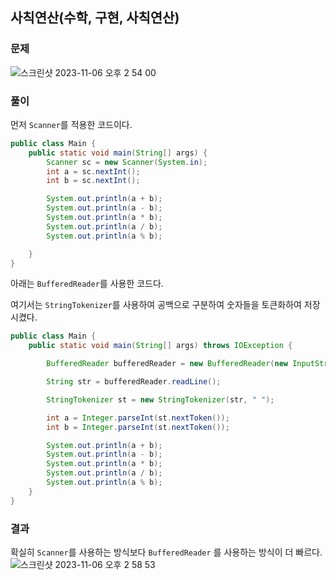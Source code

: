 ## 사칙연산(수학, 구현, 사칙연산)

### 문제

![스크린샷 2023-11-06 오후 2 54 00](https://github.com/Heo-y-y/development-blog/assets/112863029/04d7ddd9-e600-4aea-a223-555e11d01187)

### 풀이

먼저 `Scanner`를 적용한 코드이다.

```java
public class Main {
    public static void main(String[] args) {
        Scanner sc = new Scanner(System.in);
        int a = sc.nextInt();
        int b = sc.nextInt();

        System.out.println(a + b);
        System.out.println(a - b);
        System.out.println(a * b);
        System.out.println(a / b);
        System.out.println(a % b);

    }
}
```

아래는 `BufferedReader`를 사용한 코드다.

여기서는 `StringTokenizer`를 사용하여 공백으로 구분하여 숫자들을 토큰화하여 저장시켰다. 

```java
public class Main {
    public static void main(String[] args) throws IOException {

        BufferedReader bufferedReader = new BufferedReader(new InputStreamReader(System.in));

        String str = bufferedReader.readLine();

        StringTokenizer st = new StringTokenizer(str, " ");

        int a = Integer.parseInt(st.nextToken());
        int b = Integer.parseInt(st.nextToken());

        System.out.println(a + b);
        System.out.println(a - b);
        System.out.println(a * b);
        System.out.println(a / b);
        System.out.println(a % b);
    }
}
```

### 결과

확실히 `Scanner`를 사용하는 방식보다 `BufferedReader` 를 사용하는 방식이 더 빠르다.
![스크린샷 2023-11-06 오후 2 58 53](https://github.com/Heo-y-y/development-blog/assets/112863029/1e52ab0c-c92a-4583-8baa-5ff66c69c802)
